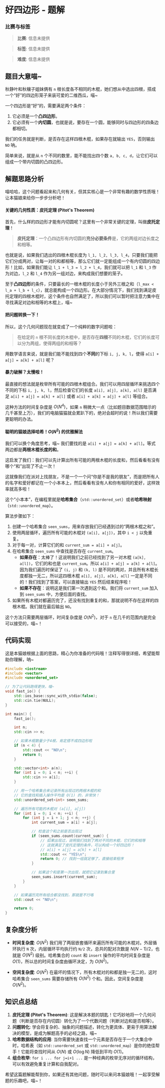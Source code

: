 # 好四边形 - 题解

### 比赛与标签
> **比赛**: 信息未提供

> **标签**: 信息未提供

> **难度**: 信息未提供

## 题目大意喵~

秋静叶和秋穰子姐妹俩有 `n` 根长度各不相同的木棍，她们想从中选出四根，搭成一个“好”的四边形笼子来装可爱的二维西瓜，喵~

一个四边形是“好”的，需要满足两个条件：
1.  它必须是一个**凸四边形**。
2.  它必须有一个**内切圆**，也就是说，要存在一个圆，能够同时与四边形的四条边都相切。

我们的任务就是判断，是否存在这样四根木棍，如果存在就输出 `YES`，否则输出 `NO` 呐。

简单来说，就是从 `n` 个不同的数里，能不能找出四个数 `a, b, c, d`，让它们可以组成一个带内切圆的凸四边形。

## 解题思路分析

喵哈哈，这个问题看起来和几何有关，但其实核心是一个非常有趣的数学性质哦！让本猫娘来给你一步步分析吧！

#### 关键的几何性质：皮托定理 (Pitot's Theorem)

首先，什么样的四边形才能有内切圆呢？这里有一个非常关键的定理，叫做**皮托定理**！

> **皮托定理**：一个凸四边形有内切圆的**充分必要条件**是，它的两组对边长度之和相等。

也就是说，如果我们选出的四根木棍长度为 `l_1, l_2, l_3, l_4`，只要我们能把它们分成两对，让每一对的和都相等，那么它们就一定能组成一个有内切圆的四边形！比如，如果我们能让 `l_1 + l_3 = l_2 + l_4`，我们就可以把 `l_1` 和 `l_3` 作为对边，`l_2` 和 `l_4` 作为另一组对边，来构成我们想要的笼子。

至于**凸四边形**的条件，只要最长的一根木棍的长度小于另外三根之和（`l_max < l_a + l_b + l_c`），就总能构成一个四边形。在大部分情况下，我们找到满足皮托定理的四根木棍时，这个条件也自然满足了，所以我们可以暂时把注意力集中在寻找满足对边和相等的木棍上，喵~

#### 把问题转换一下！

所以，这个几何问题现在就变成了一个纯粹的数字问题啦：

> 在给定的 `n` 根不同长度的木棍中，是否存在**四根**不同的木棍，它们的长度可以分为两组，使得两组的和相等？

用数学语言来说，就是我们能不能找到四个**不同**的下标 `i, j, k, l`，使得 `a[i] + a[j] = a[k] + a[l]` 呢？

#### 暴力破解？太慢啦！

最直接的想法就是枚举所有可能的四根木棍组合。我们可以用四层循环来挑选四个不同的下标 `i, j, k, l`，然后检查它们的长度 `a[i], a[j], a[k], a[l]` 是否满足 `a[i] + a[j] = a[k] + a[l]` 或者 `a[i] + a[k] = a[j] + a[l]` 等组合。

这种方法的时间复杂度是 $O(N^4)$，如果 `n` 稍微大一点（比如题目数据范围暗示的几千甚至上万），我们的电脑猫猫就会累趴下的，绝对会超时的说！所以我们需要更聪明的办法。

#### 聪明的猫娘选择哈希！$O(N^2)$ 的优雅解法

我们可以换个角度思考，喵~ 我们要找的是 `a[i] + a[j] = a[k] + a[l]`。等式两边都是**两根木棍长度的和**。

这启发了我们：我们可以先计算出所有可能的两根木棍的长度和，然后看看有没有哪个“和”出现了不止一次！

这就像我们在派对上找朋友，不是一个一个问“你是不是我的朋友”，而是把所有人的名字和爱好都记在一个小本本上，然后看看有没有人和你有相同的爱好，这样效率就高多啦！

这个“小本本”，在编程里就是**哈希集合**（`std::unordered_set`）或者**哈希映射**（`std::unordered_map`）。

算法步骤如下：
1.  创建一个哈希集合 `seen_sums`，用来存放我们已经遇到过的“两根木棍之和”。
2.  使用两层循环，遍历所有可能的木棍对 `(a[i], a[j])`，其中 `i < j` 以免重复。
3.  对于每一对，计算它们的和 `current_sum = a[i] + a[j]`。
4.  在哈希集合 `seen_sums` 中查找是否存在 `current_sum`。
    *   **如果存在**：太棒了！这说明我们之前已经找到了另一对木棍 `(a[k], a[l])`，它们的和也是 `current_sum`。所以 `a[i] + a[j] = a[k] + a[l]`。因为我们遍历时保证了 `(i, j)` 和 `(k, l)` 是不同的两对，并且所有木棍长度都独一无二，所以这四根木棍 `a[i], a[j], a[k], a[l]` 一定是不同的！我们找到了答案，可以直接输出 `YES` 然后结束程序啦！
    *   **如果不存在**：说明这是我们第一次遇到这个和。我们将 `current_sum` 加入到 `seen_sums` 中，方便后面的查找。
5.  如果所有木棍对都遍历完了，还没有找到重复的和，那就说明不存在这样的四根木棍。我们就在最后输出 `NO`。

这个方法只需要两层循环，时间复杂度是 $O(N^2)$，对于 `n` 在几千的范围内是完全可以接受的，喵~！

## 代码实现

这是本猫娘根据上面的思路，精心为你准备的代码哦！注释写得很详细，希望能帮助你理解，呐~

```cpp
#include <iostream>
#include <vector>
#include <unordered_set>

// 为了让代码跑得更快，喵~
void fast_io() {
    std::ios_base::sync_with_stdio(false);
    std::cin.tie(NULL);
}

int main() {
    fast_io();

    int n;
    std::cin >> n;

    // 如果木棍数量少于4根，肯定搭不成四边形啦
    if (n < 4) {
        std::cout << "NO\n";
        return 0;
    }

    std::vector<int> a(n);
    for (int i = 0; i < n; ++i) {
        std::cin >> a[i];
    }

    // 用一个哈希集合来记录所有出现过的两根木棍的和
    // 它的查找和插入操作平均是 O(1) 的，非常快！
    std::unordered_set<int> seen_sums;

    // 遍历所有可能的木棍对 (a[i], a[j])
    for (int i = 0; i < n; ++i) {
        for (int j = i + 1; j < n; ++j) {
            int current_sum = a[i] + a[j];

            // 检查这个和之前是否出现过
            if (seen_sums.count(current_sum)) {
                // 如果出现过，说明我们找到了两对不同的木棍，它们的和相等
                // 这就满足了皮托定理的条件，可以构成一个好四边形！
                // a[i] + a[j] = a[k] + a[l]
                std::cout << "YES\n";
                return 0; // 找到一组就足够了，直接结束程序
            }

            // 如果这个和是第一次出现，就把它记录到集合里
            seen_sums.insert(current_sum);
        }
    }

    // 如果遍历完所有组合都没找到，那就是不行咯
    std::cout << "NO\n";

    return 0;
}
```

## 复杂度分析

-   **时间复杂度**: $O(N^2)$
    我们用了两层嵌套循环来遍历所有可能的木棍对。外层循环执行 `N` 次，内层循环平均执行约 `N/2` 次，总共的配对次数是 $N(N-1)/2$，也就是 $O(N^2)$ 级别。哈希集合的 `count` 和 `insert` 操作的平均时间复杂度是 $O(1)$，所以总的时间复杂度由循环决定，为 $O(N^2)$。

-   **空间复杂度**: $O(N^2)$
    在最坏的情况下，所有木棍对的和都是独一无二的，这时哈希集合 `seen_sums` 需要存储所有 $O(N^2)$ 个和。因此，空间复杂度是 $O(N^2)$。

## 知识点总结

1.  **皮托定理 (Pitot's Theorem)**: 这是解决本题的钥匙！它巧妙地将一个几何问题（判断是否存在内切圆）转化为了一个代数问题（判断对边和是否相等）。
2.  **问题转化**: 学会将复杂的、抽象的问题描述，转化为更具体、更易于用算法解决的模型，是成为解题高手的必经之路，喵~
3.  **哈希数据结构的应用**: 当你需要快速查找一个元素是否存在于一个大集合中时，哈希表（如 `std::unordered_set` 或 `std::unordered_map`）是你的绝佳帮手！它能将查找时间从 $O(N)$ 或 $O(\log N)$ 降低到平均 $O(1)$。
4.  **组合枚举**: `for i ... for j=i+1 ...` 是一种经典的枚举无序对的循环结构，可以有效避免重复计算和自我配对。

希望这篇题解能帮到你，如果还有其他问题，随时可以来问本猫娘哦！一起享受解题的乐趣吧，喵~！